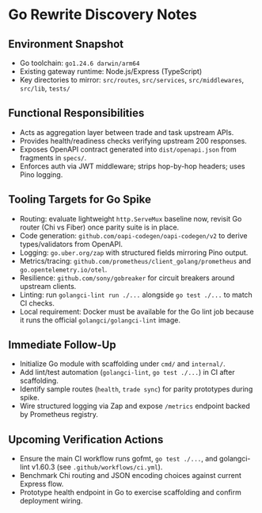 # Go Rewrite Discovery Notes

## Environment Snapshot
- Go toolchain: `go1.24.6 darwin/arm64`
- Existing gateway runtime: Node.js/Express (TypeScript)
- Key directories to mirror: `src/routes`, `src/services`, `src/middlewares`, `src/lib`, `tests/`

## Functional Responsibilities
- Acts as aggregation layer between trade and task upstream APIs.
- Provides health/readiness checks verifying upstream 200 responses.
- Exposes OpenAPI contract generated into `dist/openapi.json` from fragments in `specs/`.
- Enforces auth via JWT middleware; strips hop-by-hop headers; uses Pino logging.

## Tooling Targets for Go Spike
- Routing: evaluate lightweight `http.ServeMux` baseline now, revisit Go router (Chi vs Fiber) once parity suite is in place.
- Code generation: `github.com/oapi-codegen/oapi-codegen/v2` to derive types/validators from OpenAPI.
- Logging: `go.uber.org/zap` with structured fields mirroring Pino output.
- Metrics/tracing: `github.com/prometheus/client_golang/prometheus` and `go.opentelemetry.io/otel`.
- Resilience: `github.com/sony/gobreaker` for circuit breakers around upstream clients.
- Linting: run `golangci-lint run ./...` alongside `go test ./...` to match CI checks.
- Local requirement: Docker must be available for the Go lint job because it runs the official `golangci/golangci-lint` image.

## Immediate Follow-Up
- Initialize Go module with scaffolding under `cmd/` and `internal/`.
- Add lint/test automation (`golangci-lint`, `go test ./...`) in CI after scaffolding.
- Identify sample routes (`health`, `trade sync`) for parity prototypes during spike.
- Wire structured logging via Zap and expose `/metrics` endpoint backed by Prometheus registry.

## Upcoming Verification Actions
- Ensure the main CI workflow runs gofmt, `go test ./...`, and golangci-lint v1.60.3 (see `.github/workflows/ci.yml`).
- Benchmark Chi routing and JSON encoding choices against current Express flow.
- Prototype health endpoint in Go to exercise scaffolding and confirm deployment wiring.
